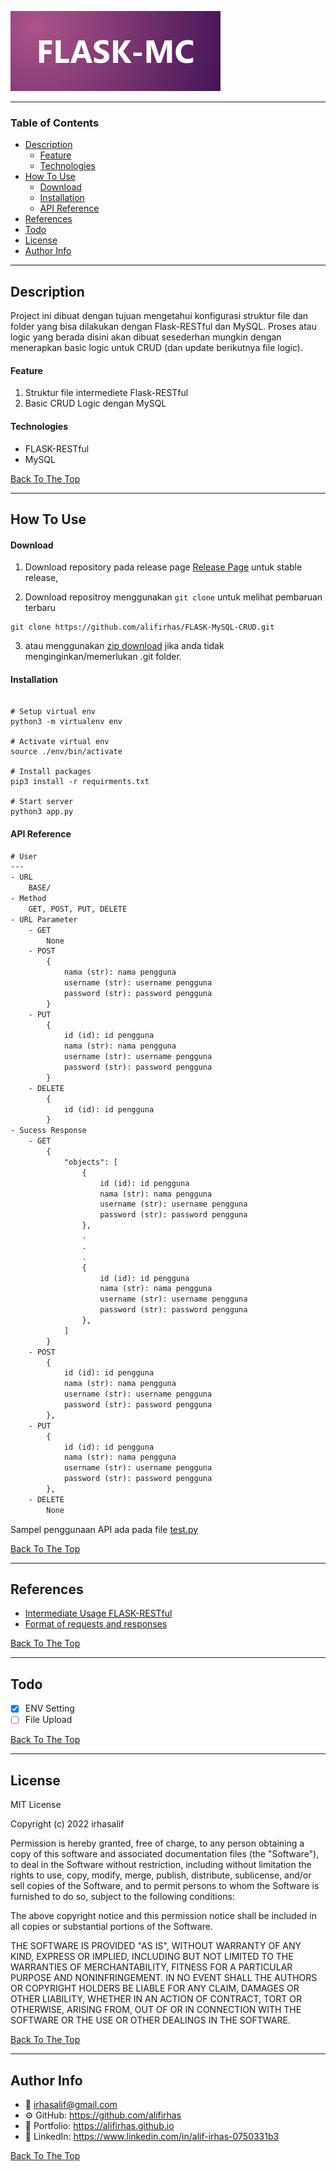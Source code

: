 
![Project Image](public/images/FLASK-MC.png)

---

### Table of Contents

- [Description](#description)
    - [Feature](#feature)
    - [Technologies](#technologies)
- [How To Use](#how-to-use)
    - [Download](#download)
    - [Installation](#installation)
    - [API Reference](#api-reference)
- [References](#references)
- [Todo](#todo)
- [License](#license)
- [Author Info](#author-info)

---

## Description

Project ini dibuat dengan tujuan mengetahui konfigurasi struktur file dan folder yang bisa dilakukan dengan Flask-RESTful dan MySQL. Proses atau logic yang berada disini akan dibuat sesederhan mungkin dengan menerapkan basic logic untuk CRUD (dan update berikutnya file logic). 

#### Feature

1. Struktur file intermediete Flask-RESTful
2. Basic CRUD Logic dengan MySQL

#### Technologies

- FLASK-RESTful
- MySQL

[Back To The Top](#read-me-template)

---

## How To Use

#### Download

1. Download repository pada release page [Release Page](https://github.com/alifirhas/FLASK-MySQL-CRUD/releases) untuk stable release,

2. Download repositroy menggunakan `git clone` untuk melihat pembaruan terbaru

```
git clone https://github.com/alifirhas/FLASK-MySQL-CRUD.git
```

3. atau menggunakan [zip download](https://github.com/alifirhas/FLASK-MySQL-CRUD/archive/refs/heads/master.zip) jika anda tidak menginginkan/memerlukan .git folder.

#### Installation

```text

# Setup virtual env
python3 -m virtualenv env

# Activate virtual env
source ./env/bin/activate

# Install packages
pip3 install -r requirments.txt

# Start server
python3 app.py

```

#### API Reference

```html
# User
---
- URL
    BASE/
- Method
    GET, POST, PUT, DELETE
- URL Parameter
    - GET
        None
    - POST
        {
            nama (str): nama pengguna
            username (str): username pengguna
            password (str): password pengguna
        }
    - PUT
        {
            id (id): id pengguna
            nama (str): nama pengguna
            username (str): username pengguna
            password (str): password pengguna
        }
    - DELETE
        {
            id (id): id pengguna
        }
- Sucess Response
    - GET
        {
            "objects": [
                {
                    id (id): id pengguna
                    nama (str): nama pengguna
                    username (str): username pengguna
                    password (str): password pengguna
                },
                .
                .
                .
                {
                    id (id): id pengguna
                    nama (str): nama pengguna
                    username (str): username pengguna
                    password (str): password pengguna
                },
            ]
        }
    - POST
        {
            id (id): id pengguna
            nama (str): nama pengguna
            username (str): username pengguna
            password (str): password pengguna
        },
    - PUT
        {
            id (id): id pengguna
            nama (str): nama pengguna
            username (str): username pengguna
            password (str): password pengguna
        },
    - DELETE
        None
```

Sampel penggunaan API ada pada file [test.py](test.py)

[Back To The Top](#read-me-template)

---

## References

- [Intermediate Usage FLASK-RESTful](https://flask-restful.readthedocs.io/en/latest/intermediate-usage.html)
- [Format of requests and responses](https://flask-restless.readthedocs.io/en/stable/requestformat.html)

[Back To The Top](#read-me-template)

---

## Todo

- [x] ENV Setting
- [ ] File Upload

[Back To The Top](#read-me-template)

---

## License

MIT License

Copyright (c) 2022 irhasalif

Permission is hereby granted, free of charge, to any person obtaining a copy
of this software and associated documentation files (the "Software"), to deal
in the Software without restriction, including without limitation the rights
to use, copy, modify, merge, publish, distribute, sublicense, and/or sell
copies of the Software, and to permit persons to whom the Software is
furnished to do so, subject to the following conditions:

The above copyright notice and this permission notice shall be included in all
copies or substantial portions of the Software.

THE SOFTWARE IS PROVIDED "AS IS", WITHOUT WARRANTY OF ANY KIND, EXPRESS OR
IMPLIED, INCLUDING BUT NOT LIMITED TO THE WARRANTIES OF MERCHANTABILITY,
FITNESS FOR A PARTICULAR PURPOSE AND NONINFRINGEMENT. IN NO EVENT SHALL THE
AUTHORS OR COPYRIGHT HOLDERS BE LIABLE FOR ANY CLAIM, DAMAGES OR OTHER
LIABILITY, WHETHER IN AN ACTION OF CONTRACT, TORT OR OTHERWISE, ARISING FROM,
OUT OF OR IN CONNECTION WITH THE SOFTWARE OR THE USE OR OTHER DEALINGS IN THE
SOFTWARE.

[Back To The Top](#read-me-template)

---

## Author Info

- 📧 irhasalif@gmail.com
- ⚙️ GitHub: https://github.com/alifirhas
- 🎨 Portfolio: https://alifirhas.github.io
- 💼 LinkedIn: https://www.linkedin.com/in/alif-irhas-0750331b3

[Back To The Top](#read-me-template)
